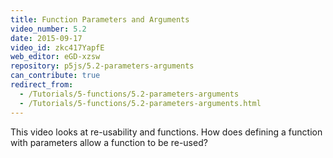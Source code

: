 ```yaml
---
title: Function Parameters and Arguments
video_number: 5.2
date: 2015-09-17
video_id: zkc417YapfE
web_editor: eGD-xzsw
repository: p5js/5.2-parameters-arguments
can_contribute: true
redirect_from:
  - /Tutorials/5-functions/5.2-parameters-arguments
  - /Tutorials/5-functions/5.2-parameters-arguments.html
---
```


This video looks at re-usability and functions. How does defining a function with parameters allow a function to be re-used?
